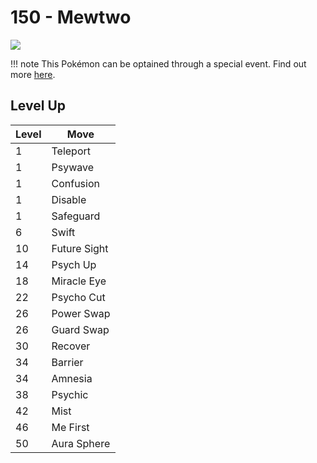 # 150 - Mewtwo
![][150]

!!! note
    This Pokémon can be optained through a special event. Find out more [here](/special_events/#mewtwo).

## Level Up

Level | Move
---   | ---
  1   | Teleport
  1   | Psywave
  1   | Confusion
  1   | Disable
  1   | Safeguard
  6   | Swift
 10   | Future Sight
 14   | Psych Up
 18   | Miracle Eye
 22   | Psycho Cut
 26   | Power Swap
 26   | Guard Swap
 30   | Recover
 34   | Barrier
 34   | Amnesia
 38   | Psychic
 42   | Mist
 46   | Me First
 50   | Aura Sphere



[150]: /img/pokemon/150.png
